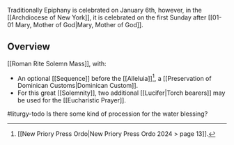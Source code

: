 Traditionally Epiphany is celebrated on January 6th, however, in the [[Archdiocese of New York]], it is celebrated on the first Sunday after [[01-01 Mary, Mother of God|Mary, Mother of God]].
## Overview
[[Roman Rite Solemn Mass]], with:
- An optional [[Sequence]] before the [[Alleluia]][^ordo_sequence], a [[Preservation of Dominican Customs|Dominican Custom]].
- For this great [[Solemnity]], two additional [[Lucifer|Torch bearers]] may be used for the [[Eucharistic Prayer]].

#liturgy-todo Is there some kind of procession for the water blessing?

[^ordo_sequence]: [[New Priory Press Ordo|New Priory Press Ordo 2024 > page 13]].

